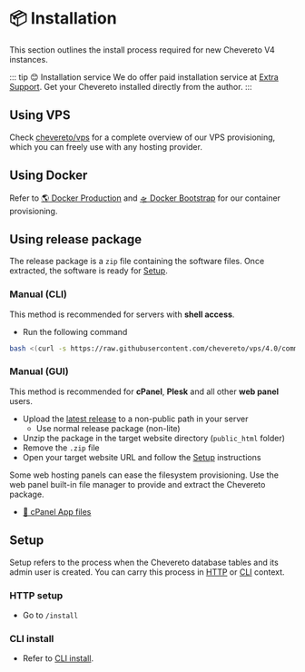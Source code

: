 # 📦 Installation

This section outlines the install process required for new Chevereto V4 instances.

::: tip 😊 Installation service
We do offer paid installation service at [Extra Support](https://chevereto.com/support). Get your Chevereto installed directly from the author.
:::

## Using VPS

Check [chevereto/vps](https://github.com/chevereto/vps) for a complete overview of our VPS provisioning, which you can freely use with any hosting provider.

## Using Docker

Refer to [🌎 Docker Production](../../guides/docker/production.md) and [🛸 Docker Bootstrap](../../guides/docker/bootstrap.md) for our container provisioning.

## Using release package

The release package is a `zip` file containing the software files. Once extracted, the software is ready for [Setup](#setup).

### Manual (CLI)

This method is recommended for servers with **shell access**.

* Run the following command

```sh
bash <(curl -s https://raw.githubusercontent.com/chevereto/vps/4.0/common/get.sh)
```

### Manual (GUI)

This method is recommended for **cPanel**, **Plesk** and all other **web panel** users.

* Upload the [latest release](https://chevereto.com/panel/downloads) to a non-public path in your server
  * Use normal release package (non-lite)
* Unzip the package in the target website directory (`public_html` folder)
* Remove the `.zip` file
* Open your target website URL and follow the [Setup](#setup) instructions

Some web hosting panels can ease the filesystem provisioning. Use the web panel built-in file manager to provide and extract the Chevereto package.

* [📂 cPanel App files](../../guides/cpanel/app-files.md)

## Setup

Setup refers to the process when the Chevereto database tables and its admin user is created. You can carry this process in [HTTP](#http-setup) or [CLI](#cli-install) context.

### HTTP setup

* Go to `/install`

### CLI install

* Refer to [CLI install](../reference/cli.md#install).
